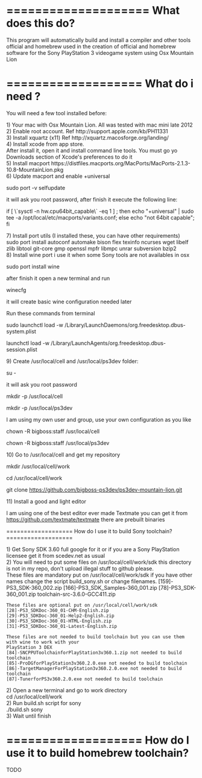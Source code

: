 ====================
 What does this do?
====================

 This program will automatically build and install a compiler and other
 tools official and homebrew used in the creation of official and homebrew 
 software for the Sony PlayStation 3 videogame system using Osx Mountain Lion

===================
 What do i need ?
===================

 You will need a few tool installed before:
 <dl>
 <dt>1) Your mac with Osx Mountain Lion. All was tested with mac mini late 2012</dt>
  
 <dt>2) Enable root account. Ref http://support.apple.com/kb/PH11331 </dt>
  
 <dt>3) Install xquartz (x11) Ref http://xquartz.macosforge.org/landing/</dt>
  
 <dt> 4) Install xcode from app store. </dt>
 After install it, open it and install command line tools.
 You must go yo Downloads section of Xcode's preferences to do it
  
 <dt>5) Install macport https://distfiles.macports.org/MacPorts/MacPorts-2.1.3-10.8-MountainLion.pkg </dt>
  
 <dt>6) Update macport and enable +universal </dt>
 
 sudo port -v selfupdate
 
 it will ask you root password, after finish it execute the following line:
 
 <p> if [ \`sysctl -n hw.cpu64bit_capable\` -eq 1 ] ; then echo "+universal" | sudo tee -a /opt/local/etc/macports/variants.conf; else echo "not 64bit capable"; fi</p>
  
 <dt>7) Install port utils (I installed these, you can have other requirements)  </dt>
sudo port install autoconf automake bison flex texinfo ncurses wget libelf zlib libtool git-core gmp openssl mpfr libmpc unrar subversion bzip2
  
<dt> 8) Install wine port i use it when some Sony tools are not availables in osx </dt>
 
  sudo port install wine
 
 after finish it open a new terminal and run 
 
  winecfg
  
 it will create basic wine configuration needed later 
 
 Run these commands from terminal
 
  sudo launchctl load -w /Library/LaunchDaemons/org.freedesktop.dbus-system.plist
  
  launchctl load -w /Library/LaunchAgents/org.freedesktop.dbus-session.plist
  
 <dt>9) Create /usr/local/cell and /usr/local/ps3dev folder: </dt>
 
   su -
   
 it will ask you root password 
 
   mkdir -p /usr/local/cell 
   
   mkdir -p /usr/local/ps3dev
  
 I am using my own user and group, use your own configuration as you like
 
  chown -R bigboss:staff /usr/local/cell
  
  chown -R bigboss:staff /usr/local/ps3dev
  
 <dt>10) Go to /usr/local/cell and get my repository </dt>
 
 mkdir /usr/local/cell/work
 
 cd /usr/local/cell/work
 
 git clone https://github.com/bigboss-ps3dev/ps3dev-mountain-lion.git
 
 <dt>11) Install a good and light editor</dt>
 
 I am using one of the best editor ever made Textmate you can get it from https://github.com/textmate/textmate there are prebuilt binaries
 
 </dl>
===================
 How do I use it to build Sony toolchain?
===================
<dl>
<dt>1) Get Sony SDK 3.60 full google for it or if you are a Sony PlayStation licensee get it from scedev.net as usual</dt>
<dt>2) You will need to put some files on /usr/local/cell/work/sdk this directory is not in my repo, don't upload illegal stuff to github please. </dt>
	These files are mandatory put on /usr/local/cell/work/sdk if you have other names change the script build_sony.sh or change filenames.
    [159]-PS3_SDK-360_002.zip 
    [166]-PS3_SDK_Samples-360_001.zip
    [78]-PS3_SDK-360_001.zip
    toolchain-src-3.6.0-GCC411.zip

    These files are optional put on /usr/local/cell/work/sdk
    [28]-PS3_SDKDoc-360_01-CHM-English.zip
    [29]-PS3_SDKDoc-360_01-Help2-English.zip
    [30]-PS3_SDKDoc-360_01-HTML-English.zip
    [31]-PS3_SDKDoc-360_01-Latest-English.zip

    These files are not needed to build toolchain but you can use them with wine to work with your 
    PlayStation 3 DEX 
    [84]-SNCPPUToolchainforPlayStation3v360.1.zip not needed to build toolchain
    [85]-ProDGforPlayStation3v360.2.0.exe not needed to build toolchain
    [86]-TargetManagerForPlayStation3v360.2.0.exe not needed to build toolchain
    [87]-TunerforPS3v360.2.0.exe not needed to build toolchain 
	
<dt>2) Open a new terminal and go to work directory</dt>
cd /usr/local/cell/work
<dt>2) Run build.sh script for sony</dt>
./build.sh sony
<dt>3) Wait until finish</dt>
</dl>
 
===================
  How do I use it to build homebrew toolchain?
===================

TODO